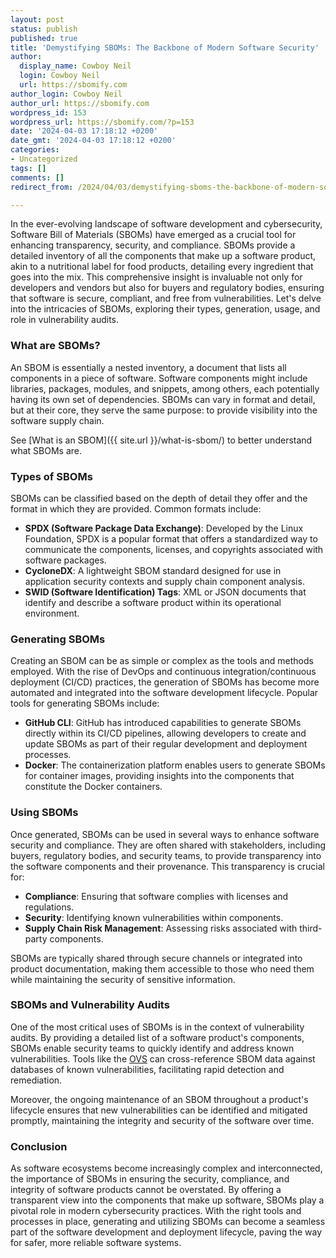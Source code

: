 ```yaml
---
layout: post
status: publish
published: true
title: 'Demystifying SBOMs: The Backbone of Modern Software Security'
author:
  display_name: Cowboy Neil
  login: Cowboy Neil
  url: https://sbomify.com
author_login: Cowboy Neil
author_url: https://sbomify.com
wordpress_id: 153
wordpress_url: https://sbomify.com/?p=153
date: '2024-04-03 17:18:12 +0200'
date_gmt: '2024-04-03 17:18:12 +0200'
categories:
- Uncategorized
tags: []
comments: []
redirect_from: /2024/04/03/demystifying-sboms-the-backbone-of-modern-software-security/

---
```


In the ever-evolving landscape of software development and cybersecurity, Software Bill of Materials (SBOMs) have emerged as a crucial tool for enhancing transparency, security, and compliance. SBOMs provide a detailed inventory of all the components that make up a software product, akin to a nutritional label for food products, detailing every ingredient that goes into the mix. This comprehensive insight is invaluable not only for developers and vendors but also for buyers and regulatory bodies, ensuring that software is secure, compliant, and free from vulnerabilities. Let's delve into the intricacies of SBOMs, exploring their types, generation, usage, and role in vulnerability audits.

### What are SBOMs?

An SBOM is essentially a nested inventory, a document that lists all components in a piece of software. Software components might include libraries, packages, modules, and snippets, among others, each potentially having its own set of dependencies. SBOMs can vary in format and detail, but at their core, they serve the same purpose: to provide visibility into the software supply chain.

See [What is an SBOM]({{ site.url }}/what-is-sbom/) to better understand what SBOMs are.

### Types of SBOMs

SBOMs can be classified based on the depth of detail they offer and the format in which they are provided. Common formats include:

- **SPDX (Software Package Data Exchange)**: Developed by the Linux Foundation, SPDX is a popular format that offers a standardized way to communicate the components, licenses, and copyrights associated with software packages.
- **CycloneDX**: A lightweight SBOM standard designed for use in application security contexts and supply chain component analysis.
- **SWID (Software Identification) Tags**: XML or JSON documents that identify and describe a software product within its operational environment.

### Generating SBOMs

Creating an SBOM can be as simple or complex as the tools and methods employed. With the rise of DevOps and continuous integration/continuous deployment (CI/CD) practices, the generation of SBOMs has become more automated and integrated into the software development lifecycle. Popular tools for generating SBOMs include:

- **GitHub CLI**: GitHub has introduced capabilities to generate SBOMs directly within its CI/CD pipelines, allowing developers to create and update SBOMs as part of their regular development and deployment processes.
- **Docker**: The containerization platform enables users to generate SBOMs for container images, providing insights into the components that constitute the Docker containers.

### Using SBOMs

Once generated, SBOMs can be used in several ways to enhance software security and compliance. They are often shared with stakeholders, including buyers, regulatory bodies, and security teams, to provide transparency into the software components and their provenance. This transparency is crucial for:

- **Compliance**: Ensuring that software complies with licenses and regulations.
- **Security**: Identifying known vulnerabilities within components.
- **Supply Chain Risk Management**: Assessing risks associated with third-party components.

SBOMs are typically shared through secure channels or integrated into product documentation, making them accessible to those who need them while maintaining the security of sensitive information.

### SBOMs and Vulnerability Audits

One of the most critical uses of SBOMs is in the context of vulnerability audits. By providing a detailed list of a software product's components, SBOMs enable security teams to quickly identify and address known vulnerabilities. Tools like the [OVS](https://osv.dev) can cross-reference SBOM data against databases of known vulnerabilities, facilitating rapid detection and remediation.

Moreover, the ongoing maintenance of an SBOM throughout a product's lifecycle ensures that new vulnerabilities can be identified and mitigated promptly, maintaining the integrity and security of the software over time.

### Conclusion

As software ecosystems become increasingly complex and interconnected, the importance of SBOMs in ensuring the security, compliance, and integrity of software products cannot be overstated. By offering a transparent view into the components that make up software, SBOMs play a pivotal role in modern cybersecurity practices. With the right tools and processes in place, generating and utilizing SBOMs can become a seamless part of the software development and deployment lifecycle, paving the way for safer, more reliable software systems.
